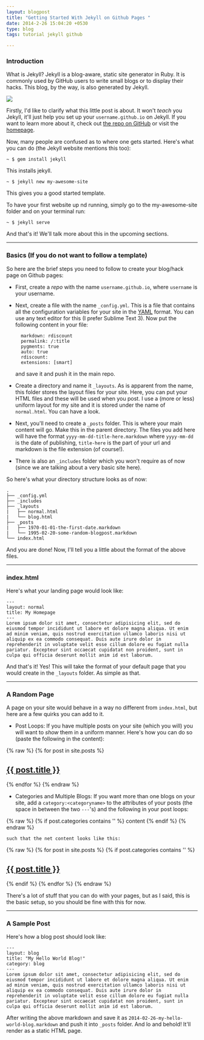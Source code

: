 ```yaml
---
layout: blogpost
title: "Getting Started With Jekyll on Github Pages "
date: 2014-2-26 15:04:20 +0530
type: blog
tags: tutorial jekyll github

---
```


### Introduction

What is Jekyll?
Jekyll is a blog-aware, static site generator in Ruby. It is commonly used by GitHub users to write small blogs or to display their hacks. This blog, by the way, is also generated by Jekyll.

<img src="http://renaud-cuny.com/static/assets/blog/2013-04-18-under-the-hood/jekyll.png" class="img-responsive">

Firstly, I'd like to clarify what this little post is about. It won't *teach* you Jekyll, it'll just help you set up your `username.github.io` on Jekyll. If you want to learn more about it, check out [the repo on GitHub](https://github.com/jekyll/jekyll) or visit the [homepage](http://jekyllrb.com/).

Now, many people are confused as to where one gets started. Here's what you can do (the Jekyll website mentions this too):

	~ $ gem install jekyll
	
This installs jekyll.

	~ $ jekyll new my-awesome-site

This gives you a good started template.

To have your first website up nd running, simply go to the my-awesome-site folder and on your terminal run:

	~ $ jekyll serve
	
And that's it! We'll talk more about this in the upcoming sections.


---

### Basics (If you do not want to follow a template)

So here are the brief steps you need to follow to create your blog/hack page on Github pages:

* First, create a *repo* with the name `username.github.io`, where `username` is your username.
* Next, create a file with the name `_config.yml`. This is a file that contains all the configuration variables for your site in the [YAML](http://en.wikipedia.org/wiki/YAML) format. You can use any text editor for this (I prefer Sublime Text 3). Now put the following content in your file:

		markdown: rdiscount
		permalink: /:title
		pygments: true
		auto: true
		rdiscount:
		extensions: [smart]

	and save it and push it in the main repo.
* Create a directory and name it `_layouts`. As is apparent from the name, this folder stores the layout files for your site. Here, you can put your HTML files and these will be used when you post. I use a (more or less) uniform layout for my site and it is stored under the name of `normal.html`. You can have a look.
* Next, you'll need to create a `_posts` folder. This is where your main content will go. Make this in the parent directory. The files you add here will have the format `yyyy-mm-dd-title-here.markdown` where `yyyy-mm-dd` is the date of publishing, `title-here` is the part of your url and markdown is the file extension (of course!).
* There is also an `_includes` folder which you won't require as of now (since we are talking about a very basic site here).

So here's what your directory structure looks as of now:

	.
	├── _config.yml
	├── _includes
	├── _layouts
	|   ├── normal.html
	|   └── blog.html
	├── _posts
	|   ├── 1970-01-01-the-first-date.markdown
	|   └── 1995-02-20-some-random-blogpost.markdown
	└── index.html

And you are done! Now, I'll tell you a little about the format of the above files.

---

### index.html

Here's what your landing page would look like:

	---
	layout: normal
	title: My Homepage
	---
	Lorem ipsum dolor sit amet, consectetur adipisicing elit, sed do eiusmod tempor incididunt ut labore et dolore magna aliqua. Ut enim
	ad minim veniam, quis nostrud exercitation ullamco laboris nisi ut aliquip ex ea commodo consequat. Duis aute irure dolor in
	reprehenderit in voluptate velit esse cillum dolore eu fugiat nulla pariatur. Excepteur sint occaecat cupidatat non proident, sunt in
	culpa qui officia deserunt mollit anim id est laborum.

And that's it! Yes! This will take the format of your default page that you would create in the `_layouts` folder. As simple as that.

---

### A Random Page

A page on your site would behave in a way no different from `index.html`, but here are a few quirks you can add to it.

* Post Loops: If you have multiple posts on your site (which you will) you will want to *show* them in a uniform manner. Here's how you can do so (paste the following in the content):

{% raw %}
		{% for post in site.posts %}
		    <h2>
		      <a href="{{ post.url }}">{{ post.title }}</a>
		    </h2>
		{% endfor %}
{% endraw %}

* Categories and Multiple Blogs: If you want more than one blogs on your site, add a `category:<categoryname>` to the attributes of your posts (the space in between the two `---`'s) and the following in your post loops:

{% raw %}
		{% if post.categories contains '<categoryname>' %}
		  content
		{% endif %}
{% endraw %}

	such that the net content looks like this:

{% raw %}
		{% for post in site.posts %}
		{% if post.categories contains '<categoryname>' %}
		    <h2>
		      <a href="{{ post.url }}">{{ post.title }}</a>
		    </h2>
		{% endif %}
		{% endfor %}
{% endraw %}

There's a lot of stuff that you can do with your pages, but as I said, this is the basic setup, so you should be fine with this for now.

---

### A Sample Post

Here's how a blog post should look like:

	---
	layout: blog
	title: "My Hello World Blog!"
	category: blog
	---
	Lorem ipsum dolor sit amet, consectetur adipisicing elit, sed do eiusmod tempor incididunt ut labore et dolore magna aliqua. Ut enim
	ad minim veniam, quis nostrud exercitation ullamco laboris nisi ut aliquip ex ea commodo consequat. Duis aute irure dolor in
	reprehenderit in voluptate velit esse cillum dolore eu fugiat nulla pariatur. Excepteur sint occaecat cupidatat non proident, sunt in
	culpa qui officia deserunt mollit anim id est laborum.

After writing the above markdown and save it as `2014-02-26-my-hello-world-blog.markdown` and push it into `_posts` folder. And lo and behold! It'll render as a static HTML page.
